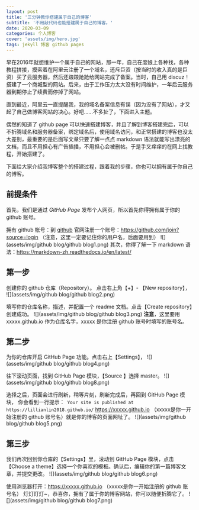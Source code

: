 ```yaml
---
layout: post
title: '三分钟教你搭建属于自己的博客'
subtitle: '不用敲代码也能搭建属于自己的博客。'
date: 2020-03-09
categories: 个人博客 
cover: 'assets/img/hero.jpg'
tags: jekyll 博客 github pages
---
```





早在2016年就想维护一个属于自己的网站，那一年，自己在度娘上各种找，各种教程拼接，摸索着在阿里云注册了一个域名，还斥巨资（按当时的收入真的是巨资）买了云服务器，然后还踉踉跄跄给网站完成了备案。当时，自己用 discuz！搭建了一个商城型的网站。后来，由于工作压力太大没有时间维护，一年后云服务器到期停止了续费而停掉了网站。

直到最近，阿里云一直提醒我，我的域名备案信息有误（因为没有了网站），才又起了自己做博客网站的决心。好吧……不多扯了，下面进入主题。

偶然的知道了 github page 可以快速搭建博客，并且了解到博客搭建完后，可以不折腾域名和服务器备案，绑定域名后，使用域名访问，和正常搭建的博客也没太大差别，最重要的是后面写文章只要了解一点点 markdown 语法就能写出漂亮的文档，而且不用担心有广告插播，不用担心会被删帖。于是手又痒痒的在网上找教程，开始搭建了。

下面给大家介绍我博客整个的搭建过程，跟着我的步骤，你也可以拥有属于你自己的博客。

## 前提条件

首先，我们是通过 *GitHub* *Page* 发布个人网页，所以首先你得拥有属于你的 github 账号。

拥有 github 帐号：到 [github]( https://github.com/ ) 官网注册一个账号：https://github.com/join?source=login  （注意，这里一定要记住你的用户名，后面要用到）
![](assets/img/github blog/github blog1.png)
其次，你得了解一下 markdown 语法：https://markdown-zh.readthedocs.io/en/latest/


## 第一步
创建你的 github 仓库（Repository）。
点击右上角【+】- 【New repository】，
![](assets/img/github blog/github blog2.png)

填写你的仓库名称，描述，并配置一个 readme 文档。点击【Create  repository】创建成功。
![](assets/img/github blog/github blog3.png)
**注意**，这里要用 xxxxx.github.io 作为仓库名字，xxxxx 是你注册 github 账号时填写的账号名。

## 第二步
为你的仓库开启 GitHub Page 功能。点击右上【Settings】，
![](assets/img/github blog/github blog4.png)

往下滚动页面，找到 GitHub Page 模块，【Source 】选择 master。
![](assets/img/github blog/github blog8.png)

选择之后，页面会进行刷新，稍等片刻，刷新完成后，再回到 GitHub Page 模块，
你会看到一行提示：` Your site is published at https://lillianlin2018.github.io/`
https://xxxxx.github.io （xxxxx是你一开始注册的 github 账号名）就是你的博客的页面网址了。
![](assets/img/github blog/github blog5.png)

## 第三步
我们再次回到你仓库的【Settings】里，滚动到 GitHub Page 模块，点击【Choose a theme】选择一个你喜欢的模板。确认后，编辑你的第一篇博客文章，并提交更改。
![](assets/img/github blog/github blog6.png)

使用浏览器打开：https://xxxxx.github.io （xxxxx是你一开始注册的 github 账号名）
灯灯灯灯~，恭喜你，拥有了属于你的博客网站，你可以随便折腾它了。
![](assets/img/github blog/github blog7.png)


